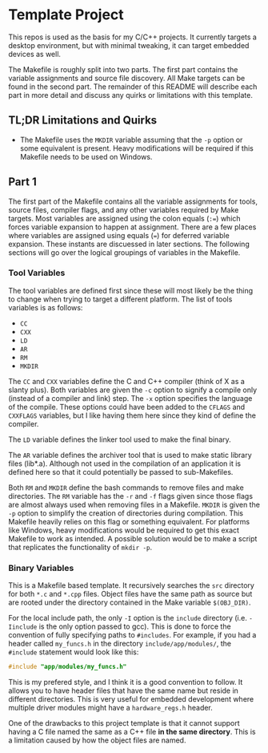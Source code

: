 # Template Project 

This repos is used as the basis for my C/C++ projects. It currently targets a
desktop environment, but with minimal tweaking, it can target embedded devices
as well.

The Makefile is roughly split into two parts. The first part contains the
variable assignments and source file discovery. All Make targets can be found
in the second part. The remainder of this README will describe each part in
more detail and discuss any quirks or limitations with this template.

## TL;DR Limitations and Quirks

- The Makefile uses the `MKDIR` variable assuming that the `-p` option or some
equivalent is present. Heavy modifications will be required if this Makefile 
needs to be used on Windows.


## Part 1

The first part of the Makefile contains all the variable assignments for tools,
source files, compiler flags, and any other variables required by Make targets.
Most variables are assigned using the colon equals (`:=`) which forces variable
expansion to happen at assignment. There are a few places where variables are
assigned using equals (`=`) for deferred variable expansion. These instants
are discuessed in later sections. The following sections will go over the 
logical groupings of variables in the Makefile.

### Tool Variables

The tool variables are defined first since these will most likely be the thing
to change when trying to target a different platform. The list of tools
variables is as follows:

- `CC`
- `CXX`
- `LD`
- `AR`
- `RM`
- `MKDIR`

The `CC` and `CXX` variables define the C and C++ compiler (think of X as a
slanty plus). Both variables are given the `-c` option to signify a compile
only (instead of a compiler and link) step. The `-x` option specifies the
language of the compile. These options could have been added to the `CFLAGS`
and `CXXFLAGS` variables, but I like having them here since they kind of define
the compiler.

The `LD` variable defines the linker tool used to make the final binary.

The `AR` variable defines the archiver tool that is used to make static library
files (lib\*.a). Although not used in the compilation of an application it is
defined here so that it could potentially be passed to sub-Makefiles.

Both `RM` and `MKDIR` define the bash commands to remove files and make
directories. The `RM` variable has the `-r` and `-f` flags given since those
flags are almost always used when removing files in a Makefile. `MKDIR` is
given the `-p` option to simplify the creation of directories during
compilation. This Makefile heavily relies on this flag or something equivalent.
For platforms like Windows, heavy modifications would be required to get this
exact Makefile to work as intended. A possible solution would be to make a
script that replicates the functionality of `mkdir -p`.

### Binary Variables

This is a Makefile based template. It recursively searches the `src` directory
for both `*.c` and `*.cpp` files. Object files have the same path as source
but are rooted under the directory contained in the Make variable `$(OBJ_DIR)`.

For the local include path, the only `-I` option is the `include` directory
(i.e. `-Iinclude` is the only option passed to gcc). This is done to force the
convention of fully specifying paths to `#includes`. For example, if you had a
header called `my_funcs.h` in the directory `include/app/modules/`, the 
`#include` statement would look like this:

```c
#include "app/modules/my_funcs.h"
```

This is my prefered style, and I think it is a good convention to follow. It
allows you to have header files that have the same name but reside in different
directories. This is very useful for embedded development where multiple driver
modules might have a `hardware_regs.h` header.

One of the drawbacks to this project template is that it cannot support having
a C file named the same as a C++ file __in the same directory__. This is a
limitation caused by how the object files are named.

